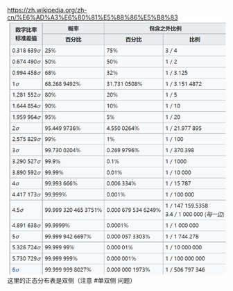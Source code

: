 https://zh.wikipedia.org/zh-cn/%E6%AD%A3%E6%80%81%E5%88%86%E5%B8%83
![](normal.png)
这里的正态分布表是双侧（注意 #单双侧 问题）